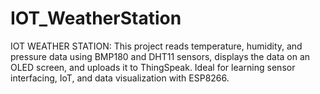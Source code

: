 # IOT_WeatherStation
IOT WEATHER STATION: This project reads temperature, humidity, and pressure data using BMP180 and DHT11 sensors, displays the data on an OLED screen, and uploads it to ThingSpeak. Ideal for learning sensor interfacing, IoT, and data visualization with ESP8266.
